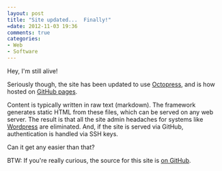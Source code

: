 ```yaml
---
layout: post
title: "Site updated...  Finally!"
=date: 2012-11-03 19:36
comments: true
categories: 
- Web
- Software
---
```

Hey, I'm still alive!

Seriously though, the site has been updated to use [Octopress](http://octopress.org), and is how hosted on [GitHub pages](http://pages.github.com). 

Content is typically written in raw text (markdown). The framework generates static HTML from these files, which can be served on any web server. The result is that all the site admin headaches for systems like [Wordpress](http://wordpress.org) are eliminated. And, if the site is served via GitHub, authentication is handled via SSH keys.

Can it get any easier than that?

BTW: If you're really curious, the source for this site is [on GitHub](https://github.com/tomwhipple/octopress/tree/tomwhipple).